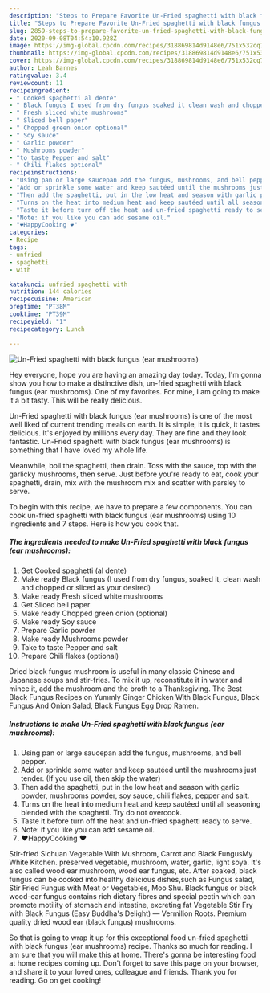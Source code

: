 ```yaml
---
description: "Steps to Prepare Favorite Un-Fried spaghetti with black fungus (ear mushrooms)"
title: "Steps to Prepare Favorite Un-Fried spaghetti with black fungus (ear mushrooms)"
slug: 2859-steps-to-prepare-favorite-un-fried-spaghetti-with-black-fungus-ear-mushrooms
date: 2020-09-08T04:54:10.928Z
image: https://img-global.cpcdn.com/recipes/318869814d9148e6/751x532cq70/un-fried-spaghetti-with-black-fungus-ear-mushrooms-recipe-main-photo.jpg
thumbnail: https://img-global.cpcdn.com/recipes/318869814d9148e6/751x532cq70/un-fried-spaghetti-with-black-fungus-ear-mushrooms-recipe-main-photo.jpg
cover: https://img-global.cpcdn.com/recipes/318869814d9148e6/751x532cq70/un-fried-spaghetti-with-black-fungus-ear-mushrooms-recipe-main-photo.jpg
author: Leah Barnes
ratingvalue: 3.4
reviewcount: 11
recipeingredient:
- " Cooked spaghetti al dente"
- " Black fungus I used from dry fungus soaked it clean wash and chopped or sliced as your desired"
- " Fresh sliced white mushrooms"
- " Sliced bell paper"
- " Chopped green onion optional"
- " Soy sauce"
- " Garlic powder"
- " Mushrooms powder"
- "to taste Pepper and salt"
- " Chili flakes optional"
recipeinstructions:
- "Using pan or large saucepan add the fungus, mushrooms, and bell pepper."
- "Add or sprinkle some water and keep sautéed until the mushrooms just tender. (If you use oil, then skip the water)"
- "Then add the spaghetti, put in the low heat and season with garlic powder, mushrooms powder, soy sauce, chili flakes, pepper and salt."
- "Turns on the heat into medium heat and keep sautéed until all seasoning blended with the spaghetti. Try do not overcook."
- "Taste it before turn off the heat and un-fried spaghetti ready to serve."
- "Note: if you like you can add sesame oil."
- "❤️HappyCooking ❤️"
categories:
- Recipe
tags:
- unfried
- spaghetti
- with

katakunci: unfried spaghetti with 
nutrition: 144 calories
recipecuisine: American
preptime: "PT38M"
cooktime: "PT39M"
recipeyield: "1"
recipecategory: Lunch

---
```



![Un-Fried spaghetti with black fungus (ear mushrooms)](https://img-global.cpcdn.com/recipes/318869814d9148e6/751x532cq70/un-fried-spaghetti-with-black-fungus-ear-mushrooms-recipe-main-photo.jpg)

Hey everyone, hope you are having an amazing day today. Today, I'm gonna show you how to make a distinctive dish, un-fried spaghetti with black fungus (ear mushrooms). One of my favorites. For mine, I am going to make it a bit tasty. This will be really delicious.

Un-Fried spaghetti with black fungus (ear mushrooms) is one of the most well liked of current trending meals on earth. It is simple, it is quick, it tastes delicious. It's enjoyed by millions every day. They are fine and they look fantastic. Un-Fried spaghetti with black fungus (ear mushrooms) is something that I have loved my whole life.

Meanwhile, boil the spaghetti, then drain. Toss with the sauce, top with the garlicky mushrooms, then serve. Just before you&#39;re ready to eat, cook your spaghetti, drain, mix with the mushroom mix and scatter with parsley to serve.


To begin with this recipe, we have to prepare a few components. You can cook un-fried spaghetti with black fungus (ear mushrooms) using 10 ingredients and 7 steps. Here is how you cook that.

<!--inarticleads1-->

##### The ingredients needed to make Un-Fried spaghetti with black fungus (ear mushrooms):

1. Get  Cooked spaghetti (al dente)
1. Make ready  Black fungus (I used from dry fungus, soaked it, clean wash and chopped or sliced as your desired)
1. Make ready  Fresh sliced white mushrooms
1. Get  Sliced bell paper
1. Make ready  Chopped green onion (optional)
1. Make ready  Soy sauce
1. Prepare  Garlic powder
1. Make ready  Mushrooms powder
1. Take to taste Pepper and salt
1. Prepare  Chili flakes (optional)


Dried black fungus mushroom is useful in many classic Chinese and Japanese soups and stir-fries. To mix it up, reconstitute it in water and mince it, add the mushroom and the broth to a Thanksgiving. The Best Black Fungus Recipes on Yummly Ginger Chicken With Black Fungus, Black Fungus And Onion Salad, Black Fungus Egg Drop Ramen. 

<!--inarticleads2-->

##### Instructions to make Un-Fried spaghetti with black fungus (ear mushrooms):

1. Using pan or large saucepan add the fungus, mushrooms, and bell pepper.
1. Add or sprinkle some water and keep sautéed until the mushrooms just tender. (If you use oil, then skip the water)
1. Then add the spaghetti, put in the low heat and season with garlic powder, mushrooms powder, soy sauce, chili flakes, pepper and salt.
1. Turns on the heat into medium heat and keep sautéed until all seasoning blended with the spaghetti. Try do not overcook.
1. Taste it before turn off the heat and un-fried spaghetti ready to serve.
1. Note: if you like you can add sesame oil.
1. ❤️HappyCooking ❤️


Stir-fried Sichuan Vegetable With Mushroom, Carrot and Black FungusMy White Kitchen. preserved vegetable, mushroom, water, garlic, light soya. It&#39;s also called wood ear mushroom, wood ear fungus, etc. After soaked, black fungus can be cooked into healthy delicious dishes,such as Fungus salad, Stir Fried Fungus with Meat or Vegetables, Moo Shu. Black fungus or black wood-ear fungus contains rich dietary fibres and special pectin which can promote motility of stomach and intestine, excreting fat Vegetable Stir Fry with Black Fungus (Easy Buddha&#39;s Delight) — Vermilion Roots. Premium quality dried wood ear (black fungus) mushrooms. 

So that is going to wrap it up for this exceptional food un-fried spaghetti with black fungus (ear mushrooms) recipe. Thanks so much for reading. I am sure that you will make this at home. There's gonna be interesting food at home recipes coming up. Don't forget to save this page on your browser, and share it to your loved ones, colleague and friends. Thank you for reading. Go on get cooking!
